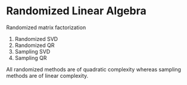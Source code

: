 # Randomized Linear Algebra

Randomized matrix factorization

1. Randomized SVD
2. Randomized QR
3. Sampling SVD
4. Sampling QR

All randomized methods are of quadratic complexity whereas sampling methods
are of linear complexity.
